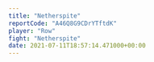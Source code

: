 ```yaml
---
title: "Netherspite"
reportCode: "A46Q8G9CDrYTftdK"
player: "Row"
fight: "Netherspite"
date: 2021-07-11T18:57:14.471000+00:00
---
```

